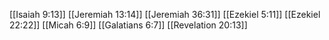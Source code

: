 [[Isaiah 9:13]]
[[Jeremiah 13:14]]
[[Jeremiah 36:31]]
[[Ezekiel 5:11]]
[[Ezekiel 22:22]]
[[Micah 6:9]]
[[Galatians 6:7]]
[[Revelation 20:13]]
